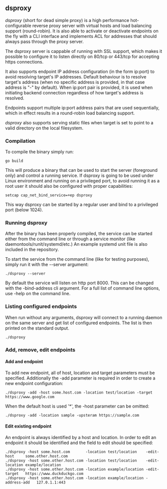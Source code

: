 ## dsproxy

*dsproxy* (short for dead simple proxy) is a high performance hot-configurable reverse proxy server with virtual hosts and load
balancing support (round-robin). It is also able to activate or deactivate endpoints on the fly with a CLI interface and implements
ACL for addresses that should always pass through the proxy server.

The dsproxy server is cappable of running with SSL support, which makes it possible to configure it to listen directly on 80/tcp or
443/tcp for accepting https connections.

It also supports endpoint IP address configuration (in the form ip:port) to avoid resolving target's IP addresses. Default behaviour
is to resolve target's address (when no specific address is provided, in that case address is "-" by default). When ip:port pair is
provided, it is used when initiating backend connection regardless of how target's address is resolved.

Endpoints support multiple ip:port address pairs that are used sequentially, which in effect results in a round-robin load balancing
support.

*dsproxy* also supports serving static files when target is set to point to a valid directory on the local filesystem.

### Compilation

To compile the binary simply run:

    go build

This will produce a binary that can be used to start the server (foreground only) and control a running service. If dsproxy is
going to be used under Linux environment and running on a privileged port, to avoid running it as a root user it should also be
configured with proper capabilities:

    setcap cap_net_bind_service=+ep dsproxy

This way dsproxy can be started by a regular user and bind to a privileged port (below 1024).

### Running dsproxy

After the binary has been properly compiled, the service can be started either from the command line or through a service monitor
(like daemontools/runit/systemd/etc.)
An example systemd unit file is also included in the repository.

To start the service from the command line (like for testing purposes), simply run it with the --server argument:

    ./dsproxy --server

By default the service will listen on http port 8000. This can be changed with the -bind-address cli argument.
For a full list of command line options, use -help on the command line.

### Listing configured endpoints

When run without any arguments, dsproxy will connect to a running daemon on the same server and get list of configured endpoints.
The list is then printed on the standard output.

    ./dsproxy

### Add, remove, edit endpoints

#### Add and endpoint

To add new endpoint, all of host, location and target parameters must be specified. Additionally the -add parameter is required
in order to create a new endpoint configuration:

    ./dsproxy -add -host some.host.com -location test/location -target https://www.google.com

When the default host is used '\*', the -host parameter can be omitted:

    ./dsproxy -add -location sample -upsteram https://sample.com


#### Edit existing endpoint

An endpoint is always identified by a host and location. In order to edit an endpoint it should be identified and the field to
edit should be specified:

    ./dsproxy -host some.host.com       -location test/location    -edit-host     some.other.host.com
    ./dsproxy -host some.other.host.com -location test/location    -edit-location example/location
    ./dsproxy -host some.other.host.com -location example/location -edit-target   https://www.duckduckgo.com
    ./dsproxy -host some.other.host.com -location example/location -address-add   127.0.1.1:443
